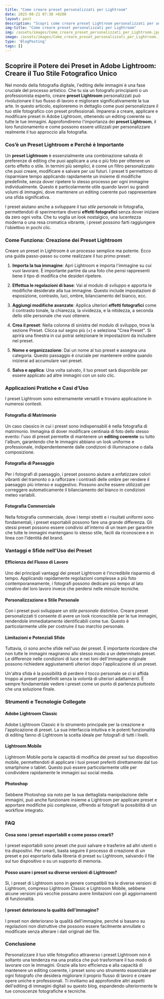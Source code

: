 ```yaml
---
title: "Come creare preset personalizzati per Lightroom"
date: 2025-08-21 07:30 +0200
layout: post
description: "Scopri come creare preset Lightroom personalizzati per un editing coerente e professionale, e dona effetti unici al tuo stile fotografico."
img-title: "Come creare preset personalizzati per Lightroom"
img: /assets/images/Come_creare_preset_personalizzati_per_Lightroom.jpg
image: /assets/images/Come_creare_preset_personalizzati_per_Lightroom.jpg
type: 'BlogPosting'
tags: []
---
```


## Scoprire il Potere dei Preset in Adobe Lightroom: Creare il Tuo Stile Fotografico Unico

Nel mondo della fotografia digitale, l'editing delle immagini è una fase cruciale del processo artistico. Che tu sia un fotografo principianti o un professionista esperto, creare **preset Lightroom** personalizzati può rivoluzionare il tuo flusso di lavoro e migliorare significativamente la tua arte. In questo articolo, esploreremo in dettaglio come puoi personalizzare il tuo stile fotografico con preset professionali. Imparerai a creare, applicare e modificare preset in Adobe Lightroom, ottenendo un editing coerente su tutte le tue immagini. Approfondiremo l'importanza dei **preset Lightroom**, il loro funzionamento e come possono essere utilizzati per personalizzare realmente il tuo approccio alla fotografia.

### Cos’è un Preset Lightroom e Perché è Importante

Un **preset Lightroom** è essenzialmente una combinazione salvata di preferenze di editing che puoi applicare a una o più foto per ottenere un certo effetto o stile. In termini più semplici, è come un filtro personalizzato che puoi creare, modificare e salvare per usi futuri. I preset ti permettono di risparmiare tempo applicando rapidamente un insieme di modifiche predefinite, senza dover ripetere lo stesso processo per ogni immagine individualmente. Questo è particolarmente utile quando lavori su grandi volumi di immagini, dove mantenere un editing coerente può rappresentare una sfida significativa.

I preset aiutano anche a sviluppare il tuo *stile personale* in fotografia, permettendoti di sperimentare diversi **effetti fotografici** senza dover iniziare da zero ogni volta. Che tu voglia un look nostalgico, una lucentezza moderna o una resa cromatica vibrante, i preset possono farti raggiungere l'obiettivo in pochi clic.

### Come Funziona: Creazione dei Preset Lightroom

Creare un preset in Lightroom è un processo semplice ma potente. Ecco una guida passo-passo su come realizzare il tuo primo preset:

1. **Importa la tua immagine**: Apri Lightroom e importa l'immagine su cui vuoi lavorare. È importante partire da una foto che pensi rappresenti bene il tipo di modifica che desideri ripetere.

2. **Effettua le regolazioni di base**: Vai al modulo di sviluppo e apporta le modifiche desiderate alla tua immagine. Questo include impostazioni di esposizione, contrasto, luci, ombre, bilanciamento del bianco, ecc.

3. **Aggiungi modifiche avanzate**: Applica ulteriori **effetti fotografici** come il contrasto tonale, la chiarezza, la vividezza, e la nitidezza, a seconda dello stile personale che vuoi ottenere.

4. **Crea il preset**: Nella colonna di sinistra del modulo di sviluppo, trova la sezione Preset. Clicca sul segno più (+) e seleziona "Crea Preset". Si aprirà una finestra in cui potrai selezionare le impostazioni da includere nel preset.

5. **Nome e organizzazione**: Dai un nome al tuo preset e assegna una categoria. Questo passaggio è cruciale per mantenere ordine quando inizierai ad accumulare vari preset.

6. **Salva e applica**: Una volta salvato, il tuo preset sarà disponibile per essere applicato ad altre immagini con un solo clic.

### Applicazioni Pratiche e Casi d’Uso

I preset Lightroom sono estremamente versatili e trovano applicazione in numerosi contesti. 

#### Fotografia di Matrimonio

Un caso classico in cui i preset sono indispensabili è nella fotografia di matrimonio. Immagina di dover modificare centinaia di foto dello stesso evento: l'uso di preset permette di mantenere un **editing coerente** su tutto l'album, garantendo che le immagini abbiano un look uniforme e professionale, indipendentemente dalle condizioni di illuminazione o dalla composizione.

#### Fotografia di Paesaggio

Per i fotografi di paesaggio, i preset possono aiutare a enfatizzare colori vibranti del tramonto o a rafforzare i contrasti delle ombre per rendere il paesaggio più intenso e suggestivo. Possono anche essere utilizzati per correggere automaticamente il bilanciamento del bianco in condizioni meteo variabili.

#### Fotografia Commerciale

Nella fotografia commerciale, dove i tempi stretti e i risultati uniformi sono fondamentali, i preset esportabili possono fare una grande differenza. Gli stessi preset possono essere condivisi all'interno di un team per garantire che tutte le immagini mantengano lo stesso stile, facili da riconoscere e in linea con l’identità del brand.

### Vantaggi e Sfide nell'Uso dei Preset

#### Efficienza del Flusso di Lavoro

Uno dei principali vantaggi dei preset Lightroom è l'incredibile risparmio di tempo. Applicando rapidamente regolazioni complesse a più foto contemporaneamente, i fotografi possono dedicare più tempo al lato creativo del loro lavoro invece che perdersi nelle minuzie tecniche.

#### Personalizzazione e Stile Personale

Con i preset puoi sviluppare un *stile personale* distintivo. Creare preset personalizzati ti consente di avere un look riconoscibile per le tue immagini, rendendole immediatamente identificabili come tue. Questo è particolarmente utile per costruire il tuo marchio personale.

#### Limitazioni e Potenziali Sfide

Tuttavia, ci sono anche sfide nell'uso dei preset. È importante ricordare che non tutte le immagini reagiranno allo stesso modo a un determinato preset. Le differenze nelle condizioni di luce e nei toni dell'immagine originale possono richiedere aggiustamenti ulteriori dopo l'applicazione di un preset.

Un'altra sfida è la possibilità di perdere il tocco personale se ci si affida troppo ai preset predefiniti senza la volontà di ulteriori adattamenti. È sempre fondamentale vedere i preset come un punto di partenza piuttosto che una soluzione finale.

### Strumenti e Tecnologie Collegate

#### Adobe Lightroom Classic

Adobe Lightroom Classic è lo strumento principale per la creazione e l'applicazione di preset. La sua interfaccia intuitiva e le potenti funzionalità di editing fanno di Lightroom la scelta ideale per fotografi di tutti i livelli.

#### Lightroom Mobile

Lightroom Mobile porta le capacità di modifica dei preset sul tuo dispositivo mobile, permettendoti di applicare i tuoi preset preferiti direttamente dal tuo smartphone o tablet. Questo può essere particolarmente utile per condividere rapidamente le immagini sui social media.

#### Photoshop

Sebbene Photoshop sia noto per la sua dettagliata manipolazione delle immagini, può anche funzionare insieme a Lightroom per applicare preset e apportare modifiche più complesse, offrendo ai fotografi la possibilità di un workflow integrato.

### FAQ

#### Cosa sono i preset esportabili e come posso crearli?

I preset esportabili sono preset che puoi salvare e trasferire ad altri utenti o tra dispositivi. Per crearli, basta seguire il processo di creazione di un preset e poi esportarlo dalla libreria di preset su Lightroom, salvando il file sul tuo dispositivo o su un supporto di memoria.

#### Posso usare i preset su diverse versioni di Lightroom?

Sì, i preset di Lightroom sono in genere compatibili tra le diverse versioni di Lightroom, compreso Lightroom Classic e Lightroom Mobile, sebbene alcune versioni più vecchie possano avere limitazioni con gli aggiornamenti di funzionalità.

#### I preset deteriorano la qualità dell'immagine?

I preset non deteriorano la qualità dell'immagine, perché si basano su regolazioni non distruttive che possono essere facilmente annullate o modificate senza alterare i dati originali del file.

### Conclusione

Personalizzare il tuo stile fotografico attraverso i preset Lightroom non è soltanto una tendenza ma una pratica che può trasformare il tuo modo di lavorare con le immagini. Grazie alla loro efficienza e alla capacità di mantenere un editing coerente, i preset sono uno strumento essenziale per ogni fotografo che desidera migliorare il proprio flusso di lavoro e creare opere uniche e professionali. Ti invitiamo ad approfondire altri aspetti dell'editing di immagini digitali su questo blog, espandendo ulteriormente le tue conoscenze fotografiche e tecniche.